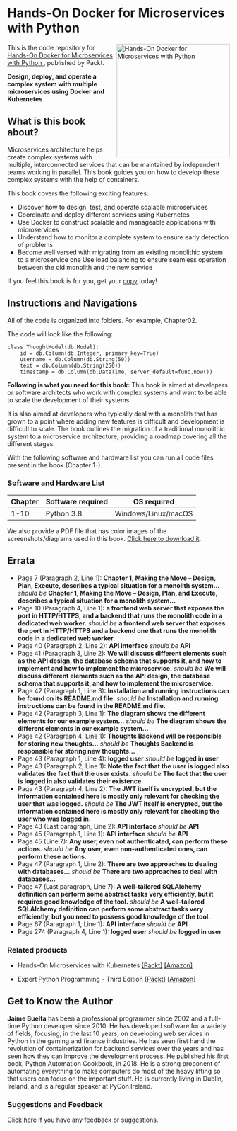 # Hands-On Docker for Microservices with Python 

<a href="https://www.packtpub.com/web-development/hands-on-docker-for-microservices-with-python?utm_source=github&utm_medium=repository&utm_campaign=9781838823818"><img src="https://www.packtpub.com/media/catalog/product/cache/e4d64343b1bc593f1c5348fe05efa4a6/9/7/9781838823818-original.png" alt="Hands-On Docker for Microservices with Python " height="256px" align="right"></a>

This is the code repository for [Hands-On Docker for Microservices with Python ](https://www.packtpub.com/web-development/hands-on-docker-for-microservices-with-python?utm_source=github&utm_medium=repository&utm_campaign=9781838823818), published by Packt.

**Design, deploy, and operate a complex system with multiple microservices using Docker and Kubernetes**

## What is this book about?
Microservices architecture helps create complex systems with multiple, interconnected services that can be maintained by independent teams working in parallel. This book guides you on how to develop these complex systems with the help of containers.

This book covers the following exciting features:
* Discover how to design, test, and operate scalable microservices 
* Coordinate and deploy different services using Kubernetes 
* Use Docker to construct scalable and manageable applications with microservices 
* Understand how to monitor a complete system to ensure early detection of problems 
* Become well versed with migrating from an existing monolithic system to a microservice one 
Use load balancing to ensure seamless operation between the old monolith and the new service

If you feel this book is for you, get your [copy](https://www.amazon.com/dp/B081CSGDCS) today!

## Instructions and Navigations
All of the code is organized into folders. For example, Chapter02.

The code will look like the following:
```
class ThoughtModel(db.Model):
    id = db.Column(db.Integer, primary_key=True)
    username = db.Column(db.String(50))
    text = db.Column(db.String(250))
    timestamp = db.Column(db.DateTime, server_default=func.now())
```

**Following is what you need for this book:**
This book is aimed at developers or software architects who work with complex systems and want to be able to scale the development of their systems.

It is also aimed at developers who typically deal with a monolith that has grown to a point where adding new features is difficult and development is difficult to scale. The book outlines the migration of a traditional monolithic system to a microservice architecture, providing a roadmap covering all the different stages.

With the following software and hardware list you can run all code files present in the book (Chapter 1-).
### Software and Hardware List
| Chapter | Software required | OS required |
| -------- | ------------------------------------ | ----------------------------------- |
| 1-10 | Python 3.8 | Windows/Linux/macOS |

We also provide a PDF file that has color images of the screenshots/diagrams used in this book. [Click here to download it](https://static.packt-cdn.com/downloads/9781838823818_ColorImages.pdf).

## Errata
* Page 7 (Paragraph 2, Line 1): **Chapter 1, Making the Move – Design, Plan, Execute, describes a typical situation for a monolith system…** _should be_ **Chapter 1, Making the Move – Design, Plan, and Execute, describes a typical situation for a monolith system…** 
* Page 10 (Paragraph 4, Line 1): **a frontend web server that exposes the port in HTTP/HTTPS, and a backend that runs the monolith code in a dedicated web worker.** _should be_ **a frontend web server that exposes the port in HTTP/HTTPS and a backend one that runs the monolith code in a dedicated web worker.**
* Page 40 (Paragraph 2, Line 2): **API interface** _should be_ **API**
* Page 41 (Paragraph 3, Line 2): **We will discuss different elements such as the API design, the database schema that supports it, and how to implement and how to implement the microservice.** _should be_ **We will discuss different elements such as the API design, the database schema that supports it, and how to implement the microservice.**
* Page 42 (Paragraph 1, Line 3): **Installation and running instructions can be found on its README.md file.** _should be_ **Installation and running instructions can be found in the README.md file.**
* Page 42 (Paragraph 3, Line 1): **The diagram shows the different elements for our example system…** _should be_ **The diagram shows the different elements in our example system…**
* Page 42 (Paragraph 4, Line 1): **Thoughts Backend will be responsible for storing new thoughts…** _should be_ **Thoughts Backend is responsible for storing new thoughts…**
* Page 43 (Paragraph 1, Line 4): **logged user** _should be_ **logged in user**
* Page 43 (Paragraph 2, Line 1): **Note the fact that the user is logged also validates the fact that the user exists.** _should be_ **The fact that the user is logged in also validates their existence.**
* Page 43 (Paragraph 4, Line 2): **The JWT itself is encrypted, but the information contained here is mostly only relevant for checking the user that was logged.** _should be_ **The JWT itself is encrypted, but the information contained here is mostly only relevant for checking the user who was logged in.**
* Page 43 (Last paragraph, Line 2): **API interface** _should be_ **API**
* Page 45 (Paragraph 1, Line 1): **API interface** _should be_ **API**
* Page 45 (Line 7): **Any user, even not authenticated, can perform these actions.** _should be_ **Any user, even non-authenticated ones, can perform these actions.**
* Page 47 (Paragraph 1, Line 2): **There are two approaches to dealing with databases…** _should be_ **There are two approaches to deal with databases…**
* Page 47 (Last paragraph, Line 7): **A well-tailored SQLAlchemy definition can perform some abstract tasks very efficiently, but it requires good knowledge of the tool.** _should be_ **A well-tailored SQLAlchemy definition can perform some abstract tasks very efficiently, but you need to possess good knowledge of the tool.**
* Page 67 (Paragraph 1, Line 1): **API interface** _should be_ **API**
* Page 274 (Paragraph 4, Line 1): **logged user** _should be_ **logged in user**

### Related products
* Hands-On Microservices with Kubernetes  [[Packt]](https://www.packtpub.com/virtualization-and-cloud/hands-microservices-kubernetes?utm_source=github&utm_medium=repository&utm_campaign=9781789805468) [[Amazon]](https://www.amazon.com/dp/1789805465)

* Expert Python Programming - Third Edition  [[Packt]](https://www.packtpub.com/application-development/expert-python-programming-third-edition?utm_source=github&utm_medium=repository&utm_campaign=9781789808896) [[Amazon]](https://www.amazon.com/dp/1789808898)

## Get to Know the Author
**Jaime Buelta**
has been a professional programmer since 2002 and a full-time Python developer since 2010. He has developed software for a variety of fields, focusing, in the last 10 years, on developing web services in Python in the gaming and finance industries. He has seen first hand the revolution of containerization for backend services over the years and has seen how they can improve the development process. He published his first book, Python Automation Cookbook, in 2018. He is a strong proponent of automating everything to make computers do most of the heavy lifting so that users can focus on the important stuff. He is currently living in Dublin, Ireland, and is a regular speaker at PyCon Ireland.

### Suggestions and Feedback
[Click here](https://docs.google.com/forms/d/e/1FAIpQLSdy7dATC6QmEL81FIUuymZ0Wy9vH1jHkvpY57OiMeKGqib_Ow/viewform) if you have any feedback or suggestions.
